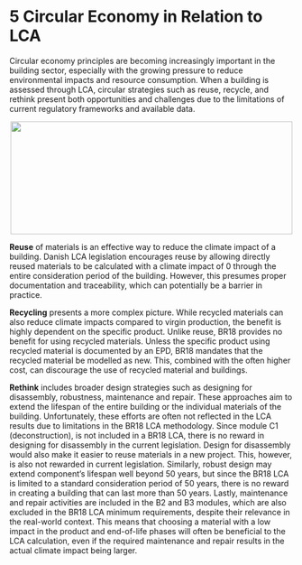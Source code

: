 # 5 Circular Economy in Relation to LCA

Circular economy principles are becoming increasingly important in the building sector, especially with the growing pressure to reduce environmental impacts and resource consumption. When a building is assessed through LCA, circular strategies such as reuse, recycle, and rethink present both opportunities and challenges due to the limitations of current regulatory frameworks and available data.

<p align="center">
  <img width="500" height="200" src="https://github.com/user-attachments/assets/d3928030-13bd-4427-8534-5e539ac57461">
</p>

**Reuse** of materials is an effective way to reduce the climate impact of a building. Danish LCA legislation encourages reuse by allowing directly reused materials to be calculated with a climate impact of 0 through the entire consideration period of the building. However, this presumes proper documentation and traceability, which can potentially be a barrier in practice.

**Recycling** presents a more complex picture. While recycled materials can also reduce climate impacts compared to virgin production, the benefit is highly dependent on the specific product. Unlike reuse, BR18 provides no benefit for using recycled materials. Unless the specific product using recycled material is documented by an EPD, BR18 mandates that the recycled material be modelled as new. This, combined with the often higher cost, can discourage the use of recycled material and buildings.

**Rethink** includes broader design strategies such as designing for disassembly, robustness, maintenance and repair. These approaches aim to extend the lifespan of the entire building or the individual materials of the building. Unfortunately, these efforts are often not reflected in the LCA results due to limitations in the BR18 LCA methodology. Since module C1 (deconstruction), is not included in a BR18 LCA, there is no reward in designing for disassembly in the current legislation. Design for disassembly would also make it easier to reuse materials in a new project. This, however, is also not rewarded in current legislation. Similarly, robust design may extend component’s lifespan well beyond 50 years, but since the BR18 LCA is limited to a standard consideration period of 50 years, there is no reward in creating a building that can last more than 50 years. Lastly, maintenance and repair activities are included in the B2 and B3 modules, which are also excluded in the BR18 LCA minimum requirements, despite their relevance in the real-world context. This means that choosing a material with a low impact in the product and end-of-life phases will often be beneficial to the LCA calculation, even if the required maintenance and repair results in the actual climate impact being larger.





